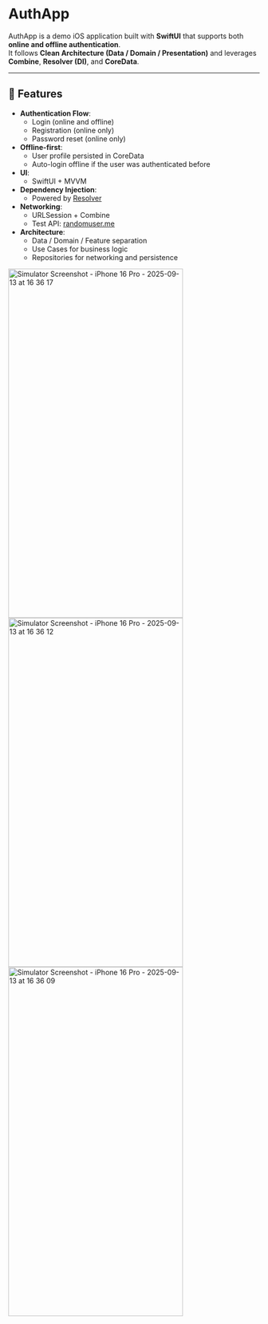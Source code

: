 # AuthApp

AuthApp is a demo iOS application built with **SwiftUI** that supports both **online and offline authentication**.  
It follows **Clean Architecture (Data / Domain / Presentation)** and leverages **Combine**, **Resolver (DI)**, and **CoreData**.

---

## 🚀 Features

- **Authentication Flow**:
  - Login (online and offline)
  - Registration (online only)
  - Password reset (online only)
- **Offline-first**:
  - User profile persisted in CoreData
  - Auto-login offline if the user was authenticated before
- **UI**:
  - SwiftUI + MVVM
- **Dependency Injection**:
  - Powered by [Resolver](https://github.com/hmlongco/Resolver)
- **Networking**:
  - URLSession + Combine
  - Test API: [randomuser.me](https://randomuser.me)
- **Architecture**:
  - Data / Domain / Feature separation
  - Use Cases for business logic
  - Repositories for networking and persistence
<img width="350" height="700" alt="Simulator Screenshot - iPhone 16 Pro - 2025-09-13 at 16 36 17" src="https://github.com/user-attachments/assets/7ebf9462-bc74-4e86-bbd9-e7ac27e94fd9" />
<img width="350" height="700" alt="Simulator Screenshot - iPhone 16 Pro - 2025-09-13 at 16 36 12" src="https://github.com/user-attachments/assets/eace2232-3f14-41ea-8965-f58e41f18354" />
<img width="350" height="700" alt="Simulator Screenshot - iPhone 16 Pro - 2025-09-13 at 16 36 09" src="https://github.com/user-attachments/assets/3d43e50c-443e-4383-8306-4fd61756ef66" />

